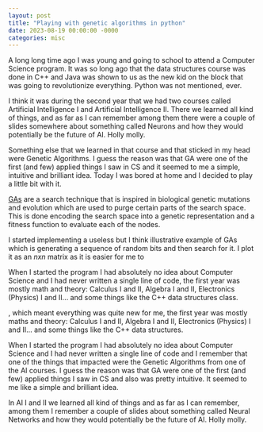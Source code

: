 ```yaml
---
layout: post
title: "Playing with genetic algorithms in python"
date: 2023-08-19 00:00:00 -0000
categories: misc
---
```


A long long time ago I was young and going to school to attend a Computer Science program. It was so long ago that the data structures course was done in C++ and Java was shown to us as the new kid on the block that was going to revolutionize everything. Python was not mentioned, ever.

I think it was during the second year that we had two courses called Artificial Intelligence I and Artificial Intelligence II. There we learned all kind of things, and as far as I can remember among them there were a couple of slides somewhere about something called Neurons and how they would potentially be the future of AI. Holly molly.

Something else that we learned in that course and that sticked in my head were Genetic Algorithms. I guess the reason was that GA were one of the first (and few) applied things I saw in CS and it seemed to me a simple, intuitive and brilliant idea. Today I was bored at home and I decided to play a little bit with it. 

[GAs](https://en.wikipedia.org/wiki/Genetic_algorithm) are a search technique that is inspired in biological genetic mutations and evolution which are used to purge certain parts of the search space. This is done encoding the search space into a genetic representation and a fitness function to evaluate each of the nodes. 

I started implementing a useless but I think illustrative example of GAs which is generating a sequence of random bits and then search for it. I plot it as an $nxn$ matrix as it is easier for me to  



When I started the program I had absolutely no idea about Computer Science and I had never written a single line of code, the first year was mostly math and theory: Calculus I and II, Algebra I and II, Electronics (Physics) I and II... and some things like the C++ data structures class. 

, which meant everything was quite new for me, the first year was mostly maths and theory: Calculus I and II, Algebra I and II, Electronics (Physics) I and II... and some things like the C++ data structures. 

When I started the program I had absolutely no idea about Computer Science and I had never written a single line of code and I remember that one of the things that impacted were the Genetic Algorithms from one of the AI courses. I guess the reason was that GA were one of the first (and few) applied things I saw in CS and also was pretty intuitive. It seemed to me like a simple and brilliant idea.

In AI I and II we learned all kind of things and as far as I can remember, among them I remember a couple of slides about something called Neural Networks and how they would potentially be the future of AI. Holly molly.

